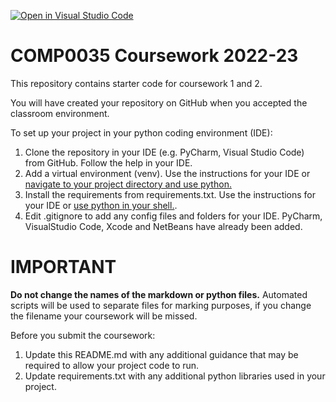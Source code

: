 [![Open in Visual Studio Code](https://classroom.github.com/assets/open-in-vscode-c66648af7eb3fe8bc4f294546bfd86ef473780cde1dea487d3c4ff354943c9ae.svg)](https://classroom.github.com/online_ide?assignment_repo_id=8838472&assignment_repo_type=AssignmentRepo)
# COMP0035 Coursework 2022-23

This repository contains starter code for coursework 1 and 2.

You will have created your repository on GitHub when you accepted the classroom environment.

To set up your project in your python coding environment (IDE):

1. Clone the repository in your IDE (e.g. PyCharm, Visual Studio Code) from GitHub. Follow the help in your IDE.
2. Add a virtual environment (venv). Use the instructions for your IDE
   or [navigate to your project directory and use python.](https://packaging.python.org/guides/installing-using-pip-and-virtual-environments/)
3. Install the requirements from requirements.txt. Use the instructions for your IDE
   or [use python in your shell.](https://pip.pypa.io/en/latest/user_guide/#requirements-files).
4. Edit .gitignore to add any config files and folders for your IDE. PyCharm, VisualStudio Code, Xcode and NetBeans have
   already been added.

# IMPORTANT

**Do not change the names of the markdown or python files.** Automated scripts will be used to separate files for marking purposes, if
you change the filename your coursework will be missed.

Before you submit the coursework:

1. Update this README.md with any additional guidance that may be required to allow your project code to run.
2. Update requirements.txt with any additional python libraries used in your project.
